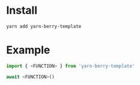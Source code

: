 # Install
`yarn add yarn-berry-template`


# Example
```ts
import { <FUNCTION> } from 'yarn-berry-template'

await <FUNCTION>()
```